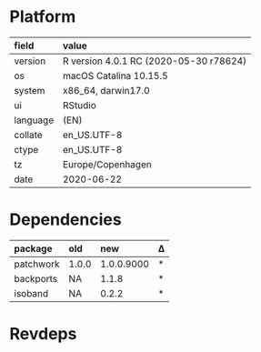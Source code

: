 # Platform

|field    |value                                  |
|:--------|:--------------------------------------|
|version  |R version 4.0.1 RC (2020-05-30 r78624) |
|os       |macOS Catalina 10.15.5                 |
|system   |x86_64, darwin17.0                     |
|ui       |RStudio                                |
|language |(EN)                                   |
|collate  |en_US.UTF-8                            |
|ctype    |en_US.UTF-8                            |
|tz       |Europe/Copenhagen                      |
|date     |2020-06-22                             |

# Dependencies

|package   |old   |new        |Δ  |
|:---------|:-----|:----------|:--|
|patchwork |1.0.0 |1.0.0.9000 |*  |
|backports |NA    |1.1.8      |*  |
|isoband   |NA    |0.2.2      |*  |

# Revdeps

